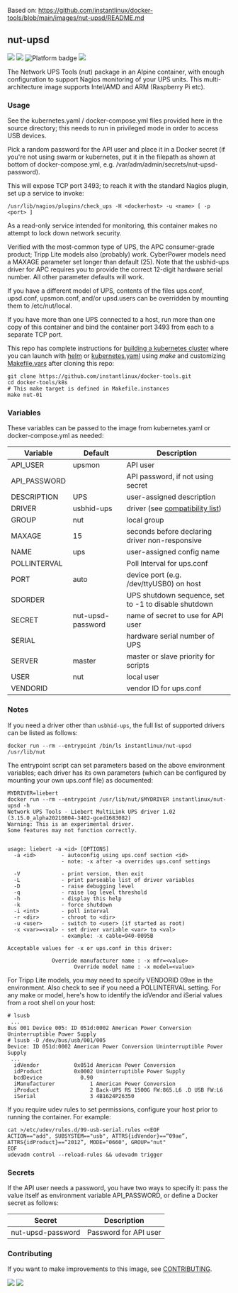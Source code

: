 Based on: https://github.com/instantlinux/docker-tools/blob/main/images/nut-upsd/README.md

## nut-upsd
[![](https://img.shields.io/docker/v/instantlinux/nut-upsd?sort=date)](https://hub.docker.com/r/instantlinux/nut-upsd/tags "Version badge") [![](https://img.shields.io/docker/image-size/instantlinux/nut-upsd?sort=date)](https://github.com/instantlinux/docker-tools/tree/main/images/nut-upsd "Image badge") ![](https://img.shields.io/badge/platform-amd64%20arm64%20arm%2Fv6%20arm%2Fv7-blue "Platform badge") [![](https://img.shields.io/badge/dockerfile-latest-blue)](https://gitlab.com/instantlinux/docker-tools/-/blob/main/images/nut-upsd/Dockerfile "dockerfile")

The Network UPS Tools (nut) package in an Alpine container, with enough configuration to support Nagios monitoring of your UPS units. This multi-architecture image supports Intel/AMD and ARM (Raspberry Pi etc).

### Usage

See the kubernetes.yaml / docker-compose.yml files provided here in the source directory; this needs to run in privileged mode in order to access USB devices.

Pick a random password for the API user and place it in a Docker secret (if you're not using swarm or kubernetes, put it in the filepath as shown at bottom of docker-compose.yml, e.g. /var/adm/admin/secrets/nut-upsd-password).

This will expose TCP port 3493; to reach it with the standard Nagios plugin, set up a service to invoke:

```
/usr/lib/nagios/plugins/check_ups -H <dockerhost> -u <name> [ -p <port> ]
```

As a read-only service intended for monitoring, this container makes no attempt to lock down network security.

Verified with the most-common type of UPS, the APC consumer-grade product; Tripp Lite models also (probably) work. CyberPower models need a MAXAGE parameter set longer than default (25). Note that the usbhid-ups driver for APC requires you to provide the correct 12-digit hardware serial number. All other parameter defaults will work.

If you have a different model of UPS, contents of the files ups.conf, upsd.conf, upsmon.conf, and/or upsd.users can be overridden by mounting them to /etc/nut/local.

If you have more than one UPS connected to a host, run more than one copy of this container and bind the container port 3493 from each to a separate TCP port.

This repo has complete instructions for
[building a kubernetes cluster](https://github.com/instantlinux/docker-tools/blob/main/k8s/README.md) where you can launch with [helm](https://github.com/instantlinux/docker-tools/tree/main/images/nut-upsd/helm) or [kubernetes.yaml](https://github.com/instantlinux/docker-tools/blob/main/images/nut-upsd/kubernetes.yaml) using _make_ and customizing [Makefile.vars](https://github.com/instantlinux/docker-tools/blob/main/k8s/Makefile.vars) after cloning this repo:
~~~
git clone https://github.com/instantlinux/docker-tools.git
cd docker-tools/k8s
# This make target is defined in Makefile.instances
make nut-01
~~~

### Variables

These variables can be passed to the image from kubernetes.yaml or docker-compose.yml as needed:

Variable | Default | Description |
-------- | ------- | ----------- |
API_USER | upsmon| API user
API_PASSWORD | | API password, if not using secret
DESCRIPTION | UPS | user-assigned description
DRIVER | usbhid-ups | driver (see [compatibility list](http://networkupstools.org/stable-hcl.html))
GROUP | nut | local group
MAXAGE | 15 | seconds before declaring driver non-responsive
NAME | ups | user-assigned config name
POLLINTERVAL | | Poll Interval for ups.conf
PORT | auto | device port (e.g. /dev/ttyUSB0) on host
SDORDER | | UPS shutdown sequence, set to -1 to disable shutdown
SECRET | nut-upsd-password | name of secret to use for API user
SERIAL | | hardware serial number of UPS
SERVER | master | master or slave priority for scripts
USER | nut | local user
VENDORID | | vendor ID for ups.conf
### Notes

If you need a driver other than `usbhid-ups`, the full list of supported drivers can be listed as follows:
```
docker run --rm --entrypoint /bin/ls instantlinux/nut-upsd /usr/lib/nut
```
The entrypoint script can set parameters based on the above environment variables; each driver has its own parameters (which can be configured by mounting your own ups.conf file) as documented:
```
MYDRIVER=liebert
docker run --rm --entrypoint /usr/lib/nut/$MYDRIVER instantlinux/nut-upsd -h
Network UPS Tools - Liebert MultiLink UPS driver 1.02 (3.15.0_alpha20210804-3402-gced1683082)
Warning: This is an experimental driver.
Some features may not function correctly.


usage: liebert -a <id> [OPTIONS]
  -a <id>        - autoconfig using ups.conf section <id>
                 - note: -x after -a overrides ups.conf settings

  -V             - print version, then exit
  -L             - print parseable list of driver variables
  -D             - raise debugging level
  -q             - raise log level threshold
  -h             - display this help
  -k             - force shutdown
  -i <int>       - poll interval
  -r <dir>       - chroot to <dir>
  -u <user>      - switch to <user> (if started as root)
  -x <var>=<val> - set driver variable <var> to <val>
                 - example: -x cable=940-0095B

Acceptable values for -x or ups.conf in this driver:

              Override manufacturer name : -x mfr=<value>
                     Override model name : -x model=<value>
```

For Tripp Lite models, you may need to specify VENDORID 09ae in the environment. Also check to see if you need a POLLINTERVAL setting. For any make or model, here's how to identify the idVendor and iSerial values from a root shell on your host:

```
# lsusb
 ...
Bus 001 Device 005: ID 051d:0002 American Power Conversion Uninterruptible Power Supply
# lsusb -D /dev/bus/usb/001/005
Device: ID 051d:0002 American Power Conversion Uninterruptible Power Supply
 ...
  idVendor           0x051d American Power Conversion
  idProduct          0x0002 Uninterruptible Power Supply
  bcdDevice            0.90
  iManufacturer           1 American Power Conversion
  iProduct                2 Back-UPS RS 1500G FW:865.L6 .D USB FW:L6
  iSerial                 3 4B1624P26350
```

If you require udev rules to set permissions, configure your host prior to running the container. For example:
```
cat >/etc/udev/rules.d/99-usb-serial.rules <<EOF
ACTION=="add", SUBSYSTEM=="usb", ATTRS{idVendor}==“09ae”, ATTRS{idProduct}==“2012”, MODE="0660", GROUP="nut"
EOF
udevadm control --reload-rules && udevadm trigger
```

### Secrets

If the API user needs a password, you have two ways to specify it: pass the value itself as environment variable API_PASSWORD, or define a Docker secret as follows:

| Secret | Description |
| ------ | ----------- |
| nut-upsd-password | Password for API user |

### Contributing

If you want to make improvements to this image, see [CONTRIBUTING](https://github.com/instantlinux/docker-tools/blob/main/CONTRIBUTING.md).

[![](https://img.shields.io/badge/license-GPL--2.0-red.svg)](https://choosealicense.com/licenses/gpl-2.0/ "License badge") [![](https://img.shields.io/badge/code-networkupstools%2Fnut-blue.svg)](https://github.com/networkupstools/nut "Code repo")
